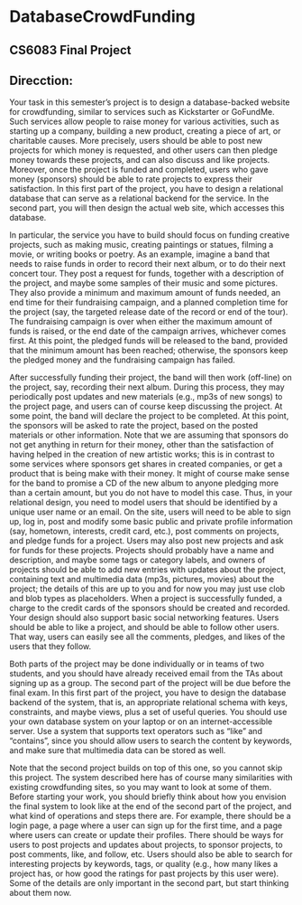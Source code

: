 # DatabaseCrowdFunding
## CS6083 Final Project

## Direcction:
Your task in this semester’s project is to design a database-backed website for crowdfunding, similar to services such as Kickstarter or GoFundMe. Such services allow people to raise money for various activities, such as starting up a company, building a new product, creating a piece of art, or charitable causes. More precisely, users should be able to post new projects for which money is requested, and other users can then pledge money towards these projects, and can also discuss and like projects. Moreover, once the project is funded and completed, users who gave money (sponsors) should be able to rate projects to express their satisfaction. In this first part of the project, you have to design a relational database that can serve as a relational backend for the service. In the second part, you will then design the actual web site, which accesses this database.

In particular, the service you have to build should focus on funding creative projects, such as making music, creating paintings or statues, filming a movie, or writing books or poetry. As an example, imagine a band that needs to raise funds in order to record their next album, or to do their next concert tour. They post a request for funds, together with a description of the project, and maybe some samples of their music and some pictures. They also provide a minimum and maximum amount of funds needed, an end time for their fundraising campaign, and a planned completion time for the project (say, the targeted release date of the record or end of the tour). The fundraising campaign is over when either the maximum amount of funds is raised, or the end date of the campaign arrives, whichever comes first. At this point, the pledged funds will be released to the band, provided that the minimum amount has been reached; otherwise, the sponsors keep the pledged money and the fundraising campaign has failed.

After successfully funding their project, the band will then work (off-line) on the project, say, recording their next album. During this process, they may periodically post updates and new materials (e.g., mp3s of new songs) to the project page, and users can of course keep discussing the project. At some point, the band will declare the project to be completed. At this point, the sponsors will be asked to rate the project, based on the posted materials or other information. Note that we are assuming that sponsors do not get anything in return for their money, other than the satisfaction of having helped in the creation of new artistic works; this is in contrast to some services where sponsors get shares in created companies, or get a product that is being make with their money. It might of course make sense for the band to promise a CD of the new album to anyone pledging more than a certain amount, but you do not have to model this case.
Thus, in your relational design, you need to model users that should be identified by a unique user name or an email. On the site, users will need to be able to sign up, log in, post and modify some basic public and private profile information (say, hometown, interests, credit card, etc.), post comments on projects, and pledge funds for a project. Users may also post new projects and ask for funds for these projects. Projects should probably have a name and description, and maybe some tags or category labels, and owners of projects should be able to add new entries with updates about the project, containing text and multimedia data (mp3s, pictures, movies) about the project; the details of this are up to you and for now you may just use clob and blob types as placeholders. When a project is successfully funded, a charge to the credit cards of the sponsors should be created and recorded. Your design should also support basic social networking features. Users should be able to like a project, and should be able to follow other users. That way, users can easily see all the comments, pledges, and likes of the users that they follow.

Both parts of the project may be done individually or in teams of two students, and you should have already received email from the TAs about signing up as a group. The second part of the project will be due before the final exam. In this first part of the project, you have to design the database backend of the system, that is, an appropriate relational schema with keys, constraints, and maybe views, plus a set of useful queries. You should use your own database system on your laptop or on an internet-accessible server. Use a system that supports text operators such as “like” and “contains”, since you should allow users to search the content by keywords, and make sure that multimedia data can be stored as well.

Note that the second project builds on top of this one, so you cannot skip this project. The system described here has of course many similarities with existing crowdfunding sites, so you may want to look at some of them. Before starting your work, you should briefly think about how you envision the final system to look like at the end of the second part of the project, and what kind of operations and steps there are. For example, there should be a login page, a page where a user can sign up for the first time, and a page where users can create or update their profiles. There should be ways for users to post projects and updates about projects, to sponsor projects, to post comments, like, and follow, etc. Users should also be able to search for interesting projects by keywords, tags, or quality (e.g., how many likes a project has, or how good the ratings for past projects by this user were). Some of the details are only important in the second part, but start thinking about them now.

